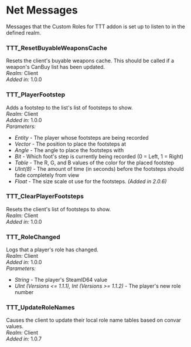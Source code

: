 # Net Messages
Messages that the Custom Roles for TTT addon is set up to listen to in the defined realm.

### TTT_ResetBuyableWeaponsCache
Resets the client's buyable weapons cache. This should be called if a weapon's CanBuy list has been updated.\
*Realm:* Client\
*Added in:* 1.0.0

### TTT_PlayerFootstep
Adds a footstep to the list's list of footsteps to show.\
*Realm:* Client\
*Added in:* 1.0.0\
*Parameters:*
- *Entity* - The player whose footsteps are being recorded
- *Vector* - The position to place the footsteps at
- *Angle* - The angle to place the footsteps with
- *Bit* - Which foot's step is currently being recorded (0 = Left, 1 = Right)
- *Table* - The R, G, and B values of the color for the placed footstep
- *UInt(8)* - The amount of time (in seconds) before the footsteps should fade completely from view
- *Float* - The size scale ot use for the footsteps. *(Added in 2.0.6)*

### TTT_ClearPlayerFootsteps
Resets the client's list of footsteps to show.\
*Realm:* Client\
*Added in:* 1.0.0

### TTT_RoleChanged
Logs that a player's role has changed.\
*Realm:* Client\
*Added in:* 1.0.0\
*Parameters:*
- *String* - The player's SteamID64 value
- *UInt (Versions <= 1.1.1), Int (Versions >= 1.1.2)* - The player's new role number

### TTT_UpdateRoleNames
Causes the client to update their local role name tables based on convar values.\
*Realm:* Client\
*Added in:* 1.0.7
